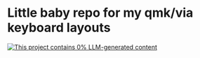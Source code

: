 # Little baby repo for my qmk/via keyboard layouts

[![This project contains 0% LLM-generated content](https://brainmade.org/88x31-dark.png)](https://brainmade.org/)
